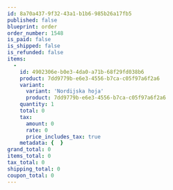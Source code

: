 ```yaml
---
id: 8a70a437-9f32-43a1-b1b6-985b26a17fb5
published: false
blueprint: order
order_number: 1548
is_paid: false
is_shipped: false
is_refunded: false
items:
  -
    id: 4902306e-b0e3-4da0-a71b-68f29fd038b6
    product: 7dd9779b-e6e3-4556-b7ca-c05f97a6f2a6
    variant:
      variant: 'Nordijska hoja'
      product: 7dd9779b-e6e3-4556-b7ca-c05f97a6f2a6
    quantity: 1
    total: 0
    tax:
      amount: 0
      rate: 0
      price_includes_tax: true
    metadata: {  }
grand_total: 0
items_total: 0
tax_total: 0
shipping_total: 0
coupon_total: 0
---
```


